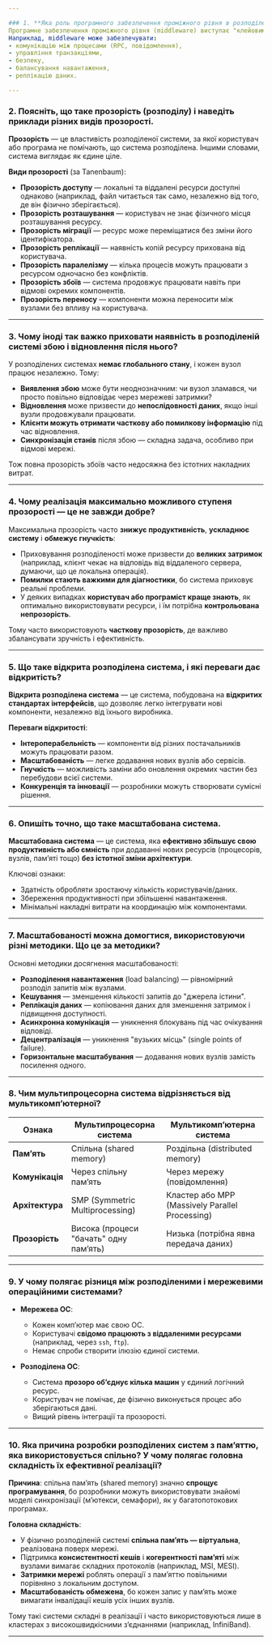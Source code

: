 ```yaml
---

### 1. **Яка роль програмного забезпечення проміжного рівня в розподілених системах?**
Програмне забезпечення проміжного рівня (middleware) виступає "клейовим шаром" між операційною системою та прикладними програмами в розподілених системах. Його основна роль — приховати складність розподіленості та надати розробникам єдиний, зручний інтерфейс для взаємодії між компонентами системи.  
Наприклад, middleware може забезпечувати:
- комунікацію між процесами (RPC, повідомлення),
- управління транзакціями,
- безпеку,
- балансування навантаження,
- реплікацію даних.

---
```


### 2. **Поясніть, що таке прозорість (розподілу) і наведіть приклади різних видів прозорості.**

**Прозорість** — це властивість розподіленої системи, за якої користувач або програма не помічають, що система розподілена. Іншими словами, система виглядає як єдине ціле.

**Види прозорості** (за Tanenbaum):
- **Прозорість доступу** — локальні та віддалені ресурси доступні однаково (наприклад, файл читається так само, незалежно від того, де він фізично зберігається).
- **Прозорість розташування** — користувач не знає фізичного місця розташування ресурсу.
- **Прозорість міграції** — ресурс може переміщатися без зміни його ідентифікатора.
- **Прозорість реплікації** — наявність копій ресурсу прихована від користувача.
- **Прозорість паралелізму** — кілька процесів можуть працювати з ресурсом одночасно без конфліктів.
- **Прозорість збоїв** — система продовжує працювати навіть при відмові окремих компонентів.
- **Прозорість переносу** — компоненти можна переносити між вузлами без впливу на користувача.

---

### 3. **Чому іноді так важко приховати наявність в розподіленій системі збою і відновлення після нього?**

У розподілених системах **немає глобального стану**, і кожен вузол працює незалежно. Тому:
- **Виявлення збою** може бути неоднозначним: чи вузол зламався, чи просто повільно відповідає через мережеві затримки?
- **Відновлення** може призвести до **непослідовності даних**, якщо інші вузли продовжували працювати.
- **Клієнти можуть отримати часткову або помилкову інформацію** під час відновлення.
- **Синхронізація станів** після збою — складна задача, особливо при відмові мережі.

Тож повна прозорість збоїв часто недосяжна без істотних накладних витрат.

---

### 4. **Чому реалізація максимально можливого ступеня прозорості — це не завжди добре?**

Максимальна прозорість часто **знижує продуктивність**, **ускладнює систему** і **обмежує гнучкість**:
- Приховування розподіленості може призвести до **великих затримок** (наприклад, клієнт чекає на відповідь від віддаленого сервера, думаючи, що це локальна операція).
- **Помилки стають важкими для діагностики**, бо система приховує реальні проблеми.
- У деяких випадках **користувач або програміст краще знають**, як оптимально використовувати ресурси, і їм потрібна **контрольована непрозорість**.

Тому часто використовують **часткову прозорість**, де важливо збалансувати зручність і ефективність.

---

### 5. **Що таке відкрита розподілена система, і які переваги дає відкритість?**

**Відкрита розподілена система** — це система, побудована на **відкритих стандартах інтерфейсів**, що дозволяє легко інтегрувати нові компоненти, незалежно від їхнього виробника.

**Переваги відкритості**:
- **Інтероперабельність** — компоненти від різних постачальників можуть працювати разом.
- **Масштабованість** — легке додавання нових вузлів або сервісів.
- **Гнучкість** — можливість заміни або оновлення окремих частин без перебудови всієї системи.
- **Конкуренція та інновації** — розробники можуть створювати сумісні рішення.

---

### 6. **Опишіть точно, що таке масштабована система.**

**Масштабована система** — це система, яка **ефективно збільшує свою продуктивність або ємність** при додаванні нових ресурсів (процесорів, вузлів, пам’яті тощо) **без істотної зміни архітектури**.

Ключові ознаки:
- Здатність обробляти зростаючу кількість користувачів/даних.
- Збереження продуктивності при збільшенні навантаження.
- Мінімальні накладні витрати на координацію між компонентами.

---

### 7. **Масштабованості можна домогтися, використовуючи різні методики. Що це за методики?**

Основні методики досягнення масштабованості:
- **Розподілення навантаження** (load balancing) — рівномірний розподіл запитів між вузлами.
- **Кешування** — зменшення кількості запитів до "джерела істини".
- **Реплікація даних** — копіювання даних для зменшення затримок і підвищення доступності.
- **Асинхронна комунікація** — уникнення блокувань під час очікування відповіді.
- **Децентралізація** — уникнення "вузьких місць" (single points of failure).
- **Горизонтальне масштабування** — додавання нових вузлів замість посилення одного.

---

### 8. **Чим мультипроцесорна система відрізняється від мультикомп’ютерної?**

| Ознака | Мультипроцесорна система | Мультикомп’ютерна система |
|--------|--------------------------|----------------------------|
| **Пам’ять** | Спільна (shared memory) | Роздільна (distributed memory) |
| **Комунікація** | Через спільну пам’ять | Через мережу (повідомлення) |
| **Архітектура** | SMP (Symmetric Multiprocessing) | Кластер або MPP (Massively Parallel Processing) |
| **Прозорість** | Висока (процеси "бачать" одну пам’ять) | Низька (потрібна явна передача даних) |

---

### 9. **У чому полягає різниця між розподіленими і мережевими операційними системами?**

- **Мережева ОС**:
  - Кожен комп’ютер має свою ОС.
  - Користувачі **свідомо працюють з віддаленими ресурсами** (наприклад, через `ssh`, `ftp`).
  - Немає спроби створити ілюзію єдиної системи.

- **Розподілена ОС**:
  - Система **прозоро об’єднує кілька машин** у єдиний логічний ресурс.
  - Користувач не помічає, де фізично виконується процес або зберігаються дані.
  - Вищий рівень інтеграції та прозорості.

---

### 10. **Яка причина розробки розподілених систем з пам’яттю, яка використовується спільно? У чому полягає головна складність їх ефективної реалізації?**

**Причина**: спільна пам’ять (shared memory) значно **спрощує програмування**, бо розробники можуть використовувати знайомі моделі синхронізації (м’ютекси, семафори), як у багатопотокових програмах.

**Головна складність**:
- У фізично розподіленій системі **спільна пам’ять — віртуальна**, реалізована поверх мережі.
- Підтримка **консистентності кешів** і **когерентності пам’яті** між вузлами вимагає складних протоколів (наприклад, MSI, MESI).
- **Затримки мережі** роблять операції з пам’яттю повільними порівняно з локальним доступом.
- **Масштабованість обмежена**, бо кожен запис у пам’ять може вимагати інвалідації кешів усіх інших вузлів.

Тому такі системи складні в реалізації і часто використовуються лише в кластерах з високошвидкісними з’єднаннями (наприклад, InfiniBand).

---
